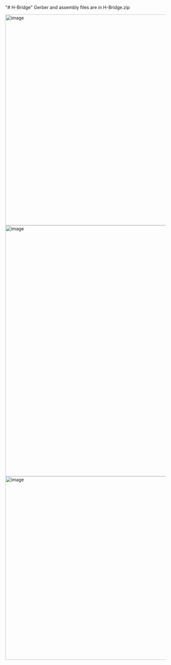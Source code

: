 "# H-Bridge" 
Gerber and assembly files are in H-Bridge.zip

<img width="1117" height="662" alt="image" src="https://github.com/user-attachments/assets/2a2cd71d-c475-4183-874c-de3bf6ac6fe6" />

<img width="1264" height="788" alt="image" src="https://github.com/user-attachments/assets/55211540-9232-4bd2-a720-ee4066a25291" />

<img width="1111" height="576" alt="image" src="https://github.com/user-attachments/assets/8e27be7f-1e06-454a-938f-68b425bdb363" />

